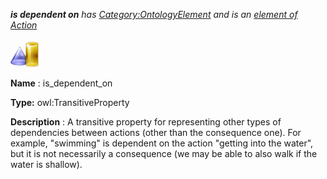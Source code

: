 ___is dependent on__ 
 has
 [Category:OntologyElement](../../Category/OntologyElement "Category:OntologyElement") 
 and is an
 [element of](../../Property/ElementOf "Property:ElementOf") 
[Action](../../Submissions/Action "Submissions:Action")_




  





[![ObjectProperty](../images/thumb/c/c3/ObjectProperty.gif/45px-ObjectProperty.gif)](../../Image/ObjectProperty.gif "ObjectProperty")


__Name__ 
 : is\_dependent\_on
 



__Type:__ 
 owl:TransitiveProperty
 



__Description__ 
 : A transitive property for representing other types of dependencies between actions (other than the consequence one). For example, "swimming" is dependent on the action "getting into the water", but it is not necessarily a consequence (we may be able to also walk if the water is shallow).